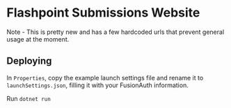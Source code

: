 # Flashpoint Submissions Website

Note - This is pretty new and has a few hardcoded urls that prevent general usage at the moment.

## Deploying

In `Properties`, copy the example launch settings file and rename it to `launchSettings.json`, filling it with your FusionAuth information.

Run `dotnet run`
